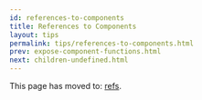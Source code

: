 ```yaml
---
id: references-to-components
title: References to Components
layout: tips
permalink: tips/references-to-components.html
prev: expose-component-functions.html
next: children-undefined.html
---
```


This page has moved to: [refs](https://facebook.github.io/react/docs/more-about-refs.html).
